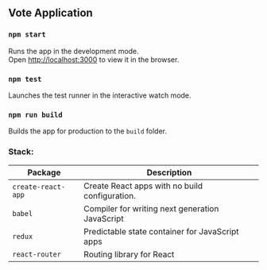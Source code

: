 ## Vote Application

### `npm start`

Runs the app in the development mode.<br>
Open [http://localhost:3000](http://localhost:3000) to view it in the browser.

### `npm test`

Launches the test runner in the interactive watch mode.<br>

### `npm run build`

Builds the app for production to the `build` folder.<br>

### Stack:
| Package | Description |
| --- | --- |
| `create-react-app` | Create React apps with no build configuration.
| `babel` | Compiler for writing next generation JavaScript
| `redux` | Predictable state container for JavaScript apps
| `react-router` | Routing library for React
